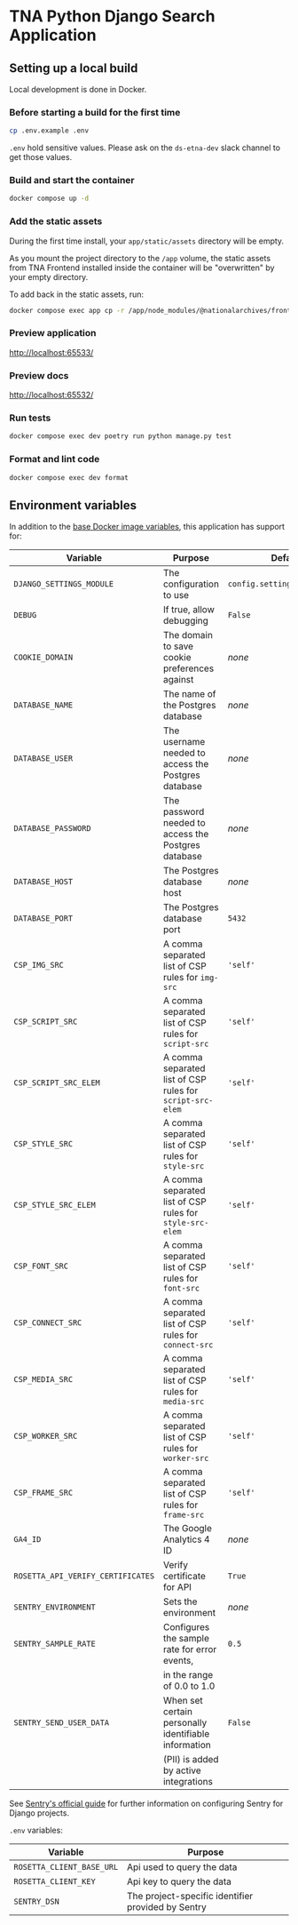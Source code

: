 # TNA Python Django Search Application

## Setting up a local build

Local development is done in Docker.

### Before starting a build for the first time

```sh
cp .env.example .env
```

`.env` hold sensitive values. Please ask on the `ds-etna-dev` slack channel to get those values.

### Build and start the container

```sh
docker compose up -d
```

### Add the static assets

During the first time install, your `app/static/assets` directory will be empty.

As you mount the project directory to the `/app` volume, the static assets from TNA Frontend installed inside the container will be "overwritten" by your empty directory.

To add back in the static assets, run:

```sh
docker compose exec app cp -r /app/node_modules/@nationalarchives/frontend/nationalarchives/assets /app/app/static
```

### Preview application

<http://localhost:65533/>

### Preview docs

<http://localhost:65532/>

### Run tests

```sh
docker compose exec dev poetry run python manage.py test
```

### Format and lint code

```sh
docker compose exec dev format
```

## Environment variables

In addition to the [base Docker image variables](https://github.com/nationalarchives/docker/blob/main/docker/tna-python-django/README.md#environment-variables), this application has support for:

| Variable                          | Purpose                                                   | Default                      |
| --------------------------------- | --------------------------------------------------------- | ---------------------------- |
| `DJANGO_SETTINGS_MODULE`          | The configuration to use                                  | `config.settings.production` |
| `DEBUG`                           | If true, allow debugging                                  | `False`                      |
| `COOKIE_DOMAIN`                   | The domain to save cookie preferences against             | _none_                       |
| `DATABASE_NAME`                   | The name of the Postgres database                         | _none_                       |
| `DATABASE_USER`                   | The username needed to access the Postgres database       | _none_                       |
| `DATABASE_PASSWORD`               | The password needed to access the Postgres database       | _none_                       |
| `DATABASE_HOST`                   | The Postgres database host                                | _none_                       |
| `DATABASE_PORT`                   | The Postgres database port                                | `5432`                       |
| `CSP_IMG_SRC`                     | A comma separated list of CSP rules for `img-src`         | `'self'`                     |
| `CSP_SCRIPT_SRC`                  | A comma separated list of CSP rules for `script-src`      | `'self'`                     |
| `CSP_SCRIPT_SRC_ELEM`             | A comma separated list of CSP rules for `script-src-elem` | `'self'`                     |
| `CSP_STYLE_SRC`                   | A comma separated list of CSP rules for `style-src`       | `'self'`                     |
| `CSP_STYLE_SRC_ELEM`              | A comma separated list of CSP rules for `style-src-elem`  | `'self'`                     |
| `CSP_FONT_SRC`                    | A comma separated list of CSP rules for `font-src`        | `'self'`                     |
| `CSP_CONNECT_SRC`                 | A comma separated list of CSP rules for `connect-src`     | `'self'`                     |
| `CSP_MEDIA_SRC`                   | A comma separated list of CSP rules for `media-src`       | `'self'`                     |
| `CSP_WORKER_SRC`                  | A comma separated list of CSP rules for `worker-src`      | `'self'`                     |
| `CSP_FRAME_SRC`                   | A comma separated list of CSP rules for `frame-src`       | `'self'`                     |
| `GA4_ID`                          | The Google Analytics 4 ID                                 | _none_                       |
| `ROSETTA_API_VERIFY_CERTIFICATES` | Verify certificate for API                                | `True`                       |
| `SENTRY_ENVIRONMENT`              | Sets the environment                                      | _none_                       |
| `SENTRY_SAMPLE_RATE`              | Configures the sample rate for error events,              | `0.5`                        |
|                                   | in the range of 0.0 to 1.0                                |                              |
| `SENTRY_SEND_USER_DATA`           | When set certain personally identifiable information      | `False`                      |
|                                   | (PII) is added by active integrations                     |                              |

See [Sentry's official guide](https://docs.sentry.io/platforms/python/guides/django/) for further information on configuring Sentry for Django projects.

`.env` variables:

| Variable                  | Purpose                                            |
| ------------------------- | -------------------------------------------------- |
| `ROSETTA_CLIENT_BASE_URL` | Api used to query the data                         |
| `ROSETTA_CLIENT_KEY`      | Api key to query the data                          |
| `SENTRY_DSN`              | The project-specific identifier provided by Sentry |
